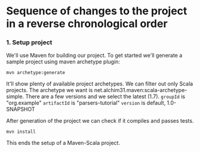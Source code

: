 # Sequence of changes to the project in a reverse chronological order

### 1. Setup project

We'll use Maven for building our project. To get started we'll generate a sample project using maven
archetype plugin:

    mvn archetype:generate

It'll show plenty of available project archetypes. We can filter out only Scala projects.
The archetype we want is net.alchim31.maven:scala-archetype-simple. There are a few versions
and we select the latest (1.7).
`groupId` is "org.example"
`artifactId` is "parsers-tutorial"
`version` is default, 1.0-SNAPSHOT

After generation of the project we can check if it compiles and passes tests.

    mvn install

This ends the setup of a Maven-Scala project.
